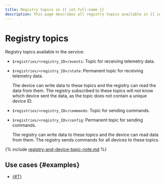 ```yaml
---
title: Registry topics in {{ iot-full-name }}
description: This page describes all registry topics available in {{ iot-name }}.
---
```


# Registry topics

Registry topics available in the service: 
* `$registries/<registry_ID>/events`: Topic for receiving telemetry data.
* `$registries/<registry_ID>/state`: Permanent topic for receiving telemetry data.

    The device can write data to these topics and the registry can read the data from them. The registry subscribed to these topics will not know which device sent the data, as the topic does not contain a unique device ID.

* `$registries/<registry_ID>/commands`: Topic for sending commands.
* `$registries/<registry_ID>/config`: Permanent topic for sending commands.

    The registry can write data to these topics and the device can read data from them. The registry sends commands for all devices to these topics.

{% include [registry-and-device-topic-note.md](../../../_includes/iot-core/registry-and-device-topic-note.md) %}

## Use cases {#examples}

* [{#T}](../../tutorials/mosquitto/mosquitto-publish.md)